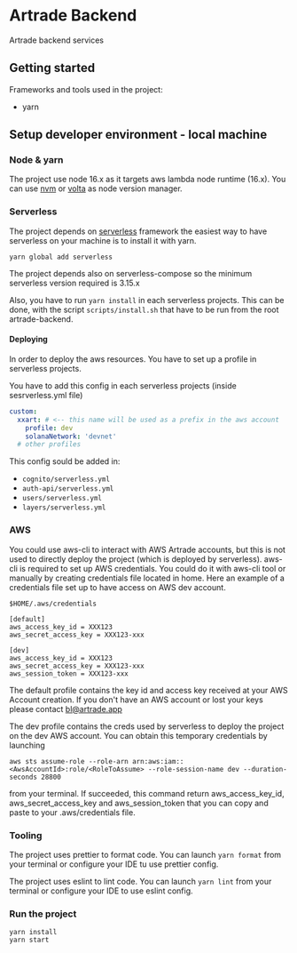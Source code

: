# Artrade Backend

Artrade backend services

## Getting started

Frameworks and tools used in the project:

- yarn

## Setup developer environment - local machine

### Node & yarn

The project use node 16.x as it targets aws lambda node runtime (16.x). You can
use [nvm](https://github.com/nvm-sh/nvm#install--update-script) or [volta](https://docs.volta.sh/advanced/installers) as
node version manager.

### Serverless

The project depends on [serverless](https://www.serverless.com/framework/docs) framework the easiest way to have
serverless on your machine is to install it with yarn.

`yarn global add serverless`

The project depends also on serverless-compose so the minimum serverless version required is 3.15.x

Also, you have to run `yarn install` in each serverless projects. This can be done, with the script `scripts/install.sh`
that have to be run from the root artrade-backend.

#### Deploying

In order to deploy the aws resources. You have to set up a profile in serverless projects.

You have to add this config in each serverless projects (inside sesrverless.yml file)

```yaml
custom:
  xxart: # <-- this name will be used as a prefix in the aws account
    profile: dev
    solanaNetwork: 'devnet'
  # other profiles
```

This config sould be added in:

- `cognito/serverless.yml`
- `auth-api/serverless.yml`
- `users/serverless.yml`
- `layers/serverless.yml`

### AWS

You could use aws-cli to interact with AWS Artrade accounts, but this is not used to directly deploy the project (which
is deployed by serverless). aws-cli is required to set up AWS credentials. You could do it with aws-cli tool or manually
by creating credentials file located in home. Here an example of a credentials file set up to have access on AWS dev
account.

`$HOME/.aws/credentials`

```text
[default]
aws_access_key_id = XXX123
aws_secret_access_key = XXX123-xxx

[dev]
aws_access_key_id = XXX123
aws_secret_access_key = XXX123-xxx
aws_session_token = XXX123-xxx
```

The default profile contains the key id and access key received at your AWS Account creation. If you don't have an AWS
account or lost your keys please contact bl@artrade.app

The dev profile contains the creds used by serverless to deploy the project on the dev AWS account. You can obtain this
temporary credentials by launching

`aws sts assume-role --role-arn arn:aws:iam::<AwsAccountId>:role/<RoleToAssume> --role-session-name dev --duration-seconds 28800`

from your terminal. If succeeded, this command return aws_access_key_id, aws_secret_access_key and aws_session_token
that you can copy and paste to your .aws/credentials file.

### Tooling

The project uses prettier to format code. You can launch `yarn format` from your terminal or configure your IDE tu
use prettier config.

The project uses eslint to lint code. You can launch `yarn lint` from your terminal or configure your IDE to use
eslint config.



### Run the project

```
yarn install
yarn start
```
